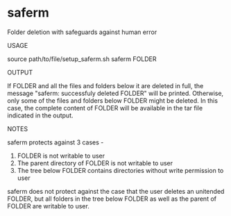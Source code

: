 # saferm
Folder deletion with safeguards against human error

USAGE

source path/to/file/setup_saferm.sh
saferm FOLDER

OUTPUT

If FOLDER and all the files and folders below it are deleted in full, the message "saferm: successfuly deleted FOLDER" will be printed.
Otherwise, only some of the files and folders below FOLDER might be deleted. In this case, the complete content of FOLDER will be available in the tar file indicated in the output.

NOTES

saferm protects against 3 cases -
1) FOLDER is not writable to user
2) The parent directory of FOLDER is not writable to user
3) The tree below FOLDER contains directories without write permission to user

saferm does not protect against the case that the user deletes an unitended FOLDER, but all folders in the tree below FOLDER as well as the parent of FOLDER are writable to user.
